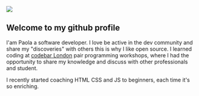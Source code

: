 ![](myname640.gif)

## Welcome to my github profile
I'am Paola a software developer. I love be active in the dev community and share my "discoveries" with others this is why I like open source.
I learned coding at [codebar London](https://codebar.io/) pair programming workshops, where I had the opportunity to share my knowledge and discuss with other professionals and student. 

I recently started coaching HTML CSS and JS to beginners, each time it's so enriching.